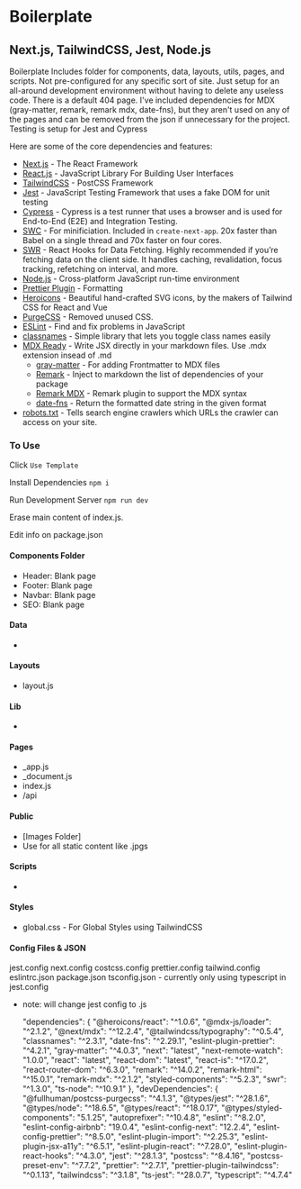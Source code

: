 # Boilerplate

## Next.js, TailwindCSS, Jest, Node.js

Boilerplate Includes folder for components, data, layouts, utils, pages, and scripts. Not pre-configured for any specific sort of site. Just setup for an all-around development environment without having to delete any useless code. There is a default 404 page. I've included dependencies for MDX (gray-matter, remark, remark mdx, date-fns), but they aren't used on any of the pages and can be removed from the json if unnecessary for the project. Testing is setup for Jest and Cypress

Here are some of the core dependencies and features:

- [Next.js](https://nextjs.org/) - The React Framework
- [React.js](https://reactjs.org/) - JavaScript Library For Building User Interfaces
- [TailwindCSS](https://tailwindcss.com/) - PostCSS Framework
- [Jest](https://jestjs.io/) - JavaScript Testing Framework that uses a fake DOM for unit testing
- [Cypress](https://www.cypress.io/) - Cypress is a test runner that uses a browser and is used for End-to-End (E2E) and Integration Testing.
- [SWC](https://swc.rs/) - For minificiation. Included in `create-next-app`. 20x faster than Babel on a single thread and 70x faster on four cores.
- [SWR](https://swr.vercel.app/) - React Hooks for Data Fetching. Highly recommended if you’re fetching data on the client side. It handles caching, revalidation, focus tracking, refetching on interval, and more.
- [Node.js](https://nodejs.dev/) - Cross-platform JavaScript run-time environment
- [Prettier Plugin](https://prettier.io/) - Formatting
- [Heroicons](https://heroicons.com/) - Beautiful hand-crafted SVG icons, by the makers of Tailwind CSS for React and Vue
- [PurgeCSS](https://purgecss.com/plugins/postcss.html) - Removed unused CSS.
- [ESLint](https://eslint.org/) - Find and fix problems in JavaScript
- [classnames](https://github.com/JedWatson/classnames) - Simple library that lets you toggle class names easily
- [MDX Ready](https://mdxjs.com/) - Write JSX directly in your markdown files. Use .mdx extension insead of .md
  - [gray-matter](https://github.com/jonschlinkert/gray-matter) - For adding Frontmatter to MDX files
  - [Remark](https://www.npmjs.com/package/remark-package-dependencies) - Inject to markdown the list of dependencies of your package
  - [Remark MDX](https://www.npmjs.com/package/remark-mdx) - Remark plugin to support the MDX syntax
  - [date-fns](https://date-fns.org/v2.16.1/docs/format) - Return the formatted date string in the given format
- [robots.txt](https://developers.google.com/search/docs/advanced/robots/intro) - Tells search engine crawlers which URLs the crawler can access on your site.

### To Use

Click `Use Template`

Install Dependencies `npm i`

Run Development Server `npm run dev`

Erase main content of index.js.

Edit info on package.json

#### Components Folder

- Header: Blank page
- Footer: Blank page
- Navbar: Blank page
- SEO: Blank page

#### Data

-

#### Layouts

- layout.js

#### Lib

-

#### Pages

- \_app.js
- \_document.js
- index.js
- /api

#### Public

- [Images Folder]
- Use for all static content like .jpgs

#### Scripts

-

#### Styles

- global.css - For Global Styles using TailwindCSS

#### Config Files & JSON

jest.config
next.config
costcss.config
prettier.config
tailwind.config
eslintrc.json
package.json
tsconfig.json - currently only using typescript in jest.config

- note: will change jest config to .js

  "dependencies": {
  "@heroicons/react": "^1.0.6",
  "@mdx-js/loader": "^2.1.2",
  "@next/mdx": "^12.2.4",
  "@tailwindcss/typography": "^0.5.4",
  "classnames": "^2.3.1",
  "date-fns": "^2.29.1",
  "eslint-plugin-prettier": "^4.2.1",
  "gray-matter": "^4.0.3",
  "next": "latest",
  "next-remote-watch": "1.0.0",
  "react": "latest",
  "react-dom": "latest",
  "react-is": "^17.0.2",
  "react-router-dom": "^6.3.0",
  "remark": "^14.0.2",
  "remark-html": "^15.0.1",
  "remark-mdx": "^2.1.2",
  "styled-components": "^5.2.3",
  "swr": "^1.3.0",
  "ts-node": "^10.9.1"
  },
  "devDependencies": {
  "@fullhuman/postcss-purgecss": "^4.1.3",
  "@types/jest": "^28.1.6",
  "@types/node": "^18.6.5",
  "@types/react": "^18.0.17",
  "@types/styled-components": "5.1.25",
  "autoprefixer": "^10.4.8",
  "eslint": "^8.2.0",
  "eslint-config-airbnb": "19.0.4",
  "eslint-config-next": "12.2.4",
  "eslint-config-prettier": "^8.5.0",
  "eslint-plugin-import": "^2.25.3",
  "eslint-plugin-jsx-a11y": "^6.5.1",
  "eslint-plugin-react": "^7.28.0",
  "eslint-plugin-react-hooks": "^4.3.0",
  "jest": "^28.1.3",
  "postcss": "^8.4.16",
  "postcss-preset-env": "^7.7.2",
  "prettier": "^2.7.1",
  "prettier-plugin-tailwindcss": "^0.1.13",
  "tailwindcss": "^3.1.8",
  "ts-jest": "^28.0.7",
  "typescript": "^4.7.4"
